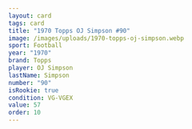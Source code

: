 ```yaml
---
layout: card
tags: card
title: "1970 Topps OJ Simpson #90"
image: /images/uploads/1970-topps-oj-simpson.webp
sport: Football
year: "1970"
brand: Topps
player: OJ Simpson
lastName: Simpson
number: "90"
isRookie: true
condition: VG-VGEX
value: 57
order: 10
---
```

